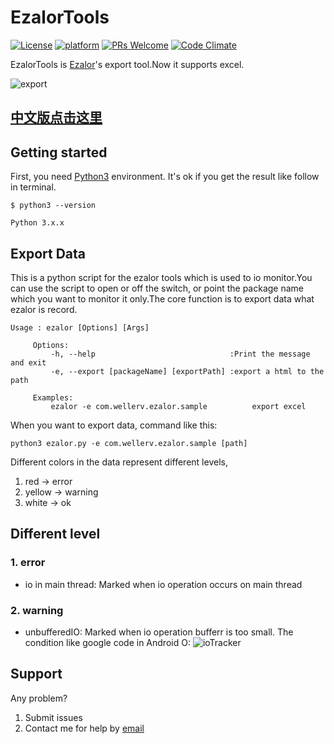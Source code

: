 # EzalorTools

[![License](https://img.shields.io/badge/License-Apache%202.0-blue.svg)](LICENSE)
[![platform](https://img.shields.io/badge/platform-Python3-yellow.svg)](https://www.android.com)
[![PRs Welcome](https://img.shields.io/badge/prs-welcome-brightgreen.svg)](http://makeapullrequest.com)
[![Code Climate](https://img.shields.io/codeclimate/issues/github/me-and/mdf.svg)](https://github.com/WellerV/Ezalor/issues)

EzalorTools is [Ezalor][1]'s export tool.Now it supports excel.
 
 ![export][2]
 
 ## [中文版点击这里](README_CN.md)
 
## Getting started
First, you need [Python3][3] environment.
It's ok if you get the result like follow in terminal.
```shell
$ python3 --version

Python 3.x.x
```

## Export Data
This is a python script for the ezalor tools which is used to io monitor.You can use the script to open or
off the switch, or point the package name which you want to monitor it only.The core function is to export
data what ezalor is record.
```
Usage : ezalor [Options] [Args]

     Options:
         -h, --help                              :Print the message and exit
         -e, --export [packageName] [exportPath] :export a html to the path

     Examples:
         ezalor -e com.wellerv.ezalor.sample          export excel
```
When you want to export data, command like this:
```shell
python3 ezalor.py -e com.wellerv.ezalor.sample [path]
```

 Different colors in the data represent different levels, 
 1. red -> error
 2. yellow -> warning
 3. white -> ok
 
 ## Different level
 ### 1. error
 - io in main thread: Marked when io operation occurs on main thread
 ### 2. warning
 - unbufferedIO: Marked when  io operation bufferr is too small.
 The condition like google code in Android O:
 ![ioTracker][4]

## Support
Any problem?

1. Submit issues
2. Contact me for help by [email][5]


  [1]: https://github.com/WellerV/Ezalor
  [2]: http://on8vjlgub.bkt.clouddn.com/%E5%B0%8F%E4%B9%A6%E5%8C%A0/ezalortools_export.png "ezalortools_export"
  [3]: https://www.python.org/download/releases/3.0/
  [4]: http://on8vjlgub.bkt.clouddn.com/%E5%B0%8F%E4%B9%A6%E5%8C%A0/iotracker.jpg "iotracker"
  [5]: huweigoodboy@126.com